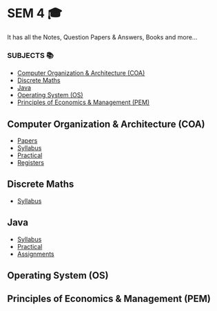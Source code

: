 # SEM 4 🎓
It has all the Notes, Question Papers & Answers, Books and more...

### SUBJECTS 📚
- [Computer Organization & Architecture (COA)](#computer-organization--architecture-coa)
- [Discrete Maths](#discrete-maths)
- [Java](#java)
- [Operating System (OS)](#operating-system-os)
- [Principles of Economics & Management (PEM)](#principles-of-economics--management-pem)

## Computer Organization & Architecture (COA)
- [Papers](https://github.com/vishwasracharya/Vishwas-BE-IT/tree/main/SEM-4/COA/GTU%20PAPERS)
- [Syllabus](https://github.com/vishwasracharya/Vishwas-BE-IT/blob/main/SEM-4/COA/3140707%20COA.pdf)
- [Practical](https://github.com/vishwasracharya/Vishwas-BE-IT/tree/main/SEM-4/COA/COA%20Practical)
- [Registers](https://github.com/vishwasracharya/Vishwas-BE-IT/tree/main/SEM-4/COA/registers)

## Discrete Maths
- [Syllabus](https://github.com/vishwasracharya/Vishwas-BE-IT/blob/main/SEM-4/Discrete%20Maths/3140708%20(Discrete%20Maths).pdf)

## Java
- [Syllabus](https://github.com/vishwasracharya/Vishwas-BE-IT/blob/main/SEM-4/Java/3140705%20OOP-I.pdf)
- [Practical](https://github.com/vishwasracharya/Vishwas-BE-IT/tree/main/SEM-4/Java/Practical)
- [Assignments](https://github.com/vishwasracharya/Vishwas-BE-IT/tree/main/SEM-4/Java/Assignments)

## Operating System (OS)
## Principles of Economics & Management (PEM)
